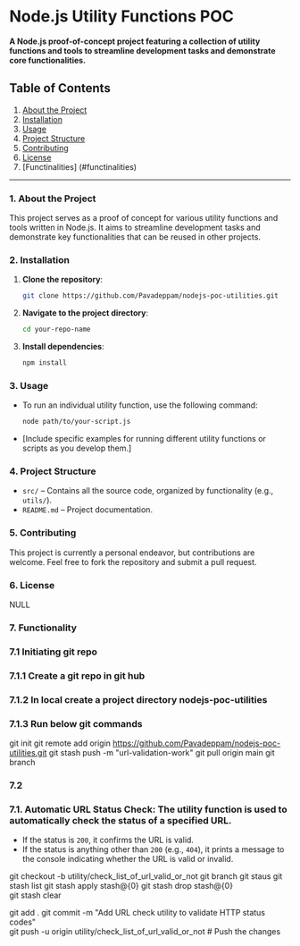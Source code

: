 # Node.js Utility Functions POC

**A Node.js proof-of-concept project featuring a collection of utility functions and tools to streamline development tasks and demonstrate core functionalities.**

## Table of Contents

1. [About the Project](#about-the-project)
2. [Installation](#installation)
3. [Usage](#usage)
4. [Project Structure](#project-structure)
5. [Contributing](#contributing)
6. [License](#license)
7. [Functinalities] (#functinalities)

---

### 1. About the Project

This project serves as a proof of concept for various utility functions and tools written in Node.js. It aims to streamline development tasks and demonstrate key functionalities that can be reused in other projects.

### 2. Installation

1. **Clone the repository**:
   ```bash
   git clone https://github.com/Pavadeppam/nodejs-poc-utilities.git
   ```
2. **Navigate to the project directory**:
   ```bash
   cd your-repo-name
   ```
3. **Install dependencies**:
   ```bash
   npm install
   ```

### 3. Usage

- To run an individual utility function, use the following command:
  ```bash
  node path/to/your-script.js
  ```
- [Include specific examples for running different utility functions or scripts as you develop them.]

### 4. Project Structure

- `src/` – Contains all the source code, organized by functionality (e.g., `utils/`).
- `README.md` – Project documentation.

### 5. Contributing

This project is currently a personal endeavor, but contributions are welcome. Feel free to fork the repository and submit a pull request.

### 6. License

NULL

### 7. Functionality

### 7.1 Initiating git repo

### 7.1.1 Create a git repo in git hub

### 7.1.2 In local create a project directory nodejs-poc-utilities

### 7.1.3 Run below git commands

git init
git remote add origin https://github.com/Pavadeppam/nodejs-poc-utilities.git
git stash push -m "url-validation-work"
git pull origin main
git branch

### 7.2

### 7.1. **Automatic URL Status Check**: The utility function is used to automatically check the status of a specified URL.

- If the status is `200`, it confirms the URL is valid.
- If the status is anything other than `200` (e.g., `404`), it prints a message to the console indicating whether the URL is valid or invalid.

git checkout -b utility/check_list_of_url_valid_or_not
git branch
git staus
git stash list
git stash apply stash@{0}
git stash drop stash@{0}  
git stash clear

git add .
git commit -m "Add URL check utility to validate HTTP status codes"  
git push -u origin utility/check_list_of_url_valid_or_not # Push the changes
